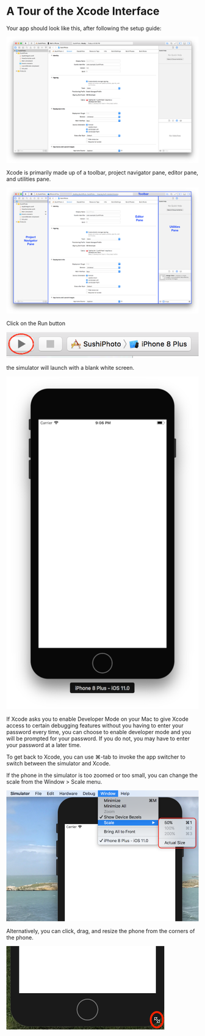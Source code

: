 # A Tour of the Xcode Interface

Your app should look like this, after following the setup guide:

![](assets/Sushi1.png)

Xcode is primarily made up of a toolbar, project navigator pane, editor pane, and utilities pane.

![](assets/XcodeUI1.png)

Click on the Run button

![](assets/Sushi3.png)

the simulator will launch with a blank white screen.

![](assets/Sushi4.png)

If Xcode asks you to enable Developer Mode on your Mac to give Xcode access to certain debugging features without you having to enter your password every time, you can choose to enable developer mode and you will be prompted for your password. If you do not, you may have to enter your password at a later time.


To get back to Xcode, you can use  &#8984;-tab to invoke the app switcher to switch between the simulator and Xcode.

If the phone in the simulator is too zoomed or too small, you can change the scale from the Window > Scale menu. 

![](assets/SimulatorScale.png)

Alternatively, you can click, drag, and resize the phone from the corners of the phone.

![](assets/ManualScaleSimulator.png)
